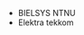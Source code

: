 - BIELSYS NTNU
- Elektra tekkom

<!---
mathiasskrt/mathiasskrt is a ✨ special ✨ repository because its `README.md` (this file) appears on your GitHub profile.
You can click the Preview link to take a look at your changes.
--->
